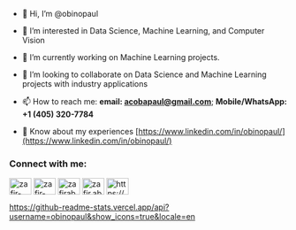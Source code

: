 - 👋 Hi, I’m @obinopaul
- 👀 I’m interested in Data Science, Machine Learning, and Computer Vision
- 🌱 I’m currently working on Machine Learning projects. 
- 💞️ I’m looking to collaborate on Data Science and Machine Learning projects with industry applications
- 📫 How to reach me: **email: acobapaul@gmail.com**; **Mobile/WhatsApp: +1 (405) 320-7784**

- 📄 Know about my experiences [https://www.linkedin.com/in/obinopaul/](https://www.linkedin.com/in/obinopaul/)

<h3 align="left">Connect with me:</h3>
<p align="left">
<a href="https://obinopaul.com/" target="blank"><img align="center" src="https://cdn.jsdelivr.net/npm/simple-icons@3.0.1/icons/codepen.svg" alt="zafir-abdullah" height="30" width="40" /></a>
<a href="https://linkedin.com/in/obinopaul" target="blank"><img align="center" src="https://raw.githubusercontent.com/rahuldkjain/github-profile-readme-generator/master/src/images/icons/Social/linked-in-alt.svg" alt="zafir-abdullah" height="30" width="40" /></a>
<a href="https://kaggle.com/obinopaul" target="blank"><img align="center" src="https://raw.githubusercontent.com/rahuldkjain/github-profile-readme-generator/master/src/images/icons/Social/kaggle.svg" alt="zafirabdullah" height="30" width="40" /></a>
<a href="https://fb.com/paultwizzy" target="blank"><img align="center" src="https://raw.githubusercontent.com/rahuldkjain/github-profile-readme-generator/master/src/images/icons/Social/facebook.svg" alt="zafir.abdullah.98" height="30" width="40" /></a>
<a href="https://instagram.com/https://www.instagram.com/obinopaul/" target="blank"><img align="center" src="https://raw.githubusercontent.com/rahuldkjain/github-profile-readme-generator/master/src/images/icons/Social/instagram.svg" alt="https://www.instagram.com/zafir.abdullah/" height="30" width="40" /></a>
</p>


https://github-readme-stats.vercel.app/api?username=obinopaul&show_icons=true&locale=en
<!---
obinopaul/obinopaul is a ✨ special ✨ repository because its `README.md` (this file) appears on your GitHub profile.
You can click the Preview link to take a look at your changes.
--->
